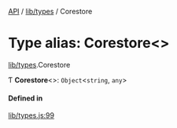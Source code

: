 [API](../README.md) / [lib/types](../modules/lib_types.md) / Corestore

# Type alias: Corestore<\>

[lib/types](../modules/lib_types.md).Corestore

Ƭ **Corestore**<\>: `Object`<`string`, `any`\>

#### Defined in

[lib/types.js:99](https://github.com/digidem/mapeo-core-next/blob/8584770/lib/types.js#L99)
